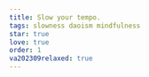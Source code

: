 ```yaml
---
title: Slow your tempo.
tags: slowness daoism mindfulness
star: true
love: true
order: 1
va202309relaxed: true
---
```

